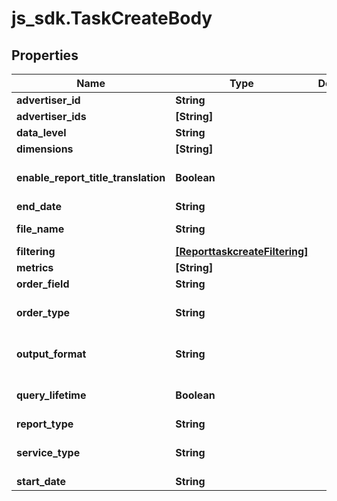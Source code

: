 # js_sdk.TaskCreateBody

## Properties
Name | Type | Description | Notes
------------ | ------------- | ------------- | -------------
**advertiser_id** | **String** |  | [optional] 
**advertiser_ids** | **[String]** |  | [optional] 
**data_level** | **String** |  | [optional] 
**dimensions** | **[String]** |  | [required] 
**enable_report_title_translation** | **Boolean** |  | [optional] [default to true]
**end_date** | **String** |  | [optional] 
**file_name** | **String** |  | [optional] [default to &#x27; &#x27;]
**filtering** | [**[ReporttaskcreateFiltering]**](ReporttaskcreateFiltering.md) |  | [optional] 
**metrics** | **[String]** |  | [optional] 
**order_field** | **String** |  | [optional] 
**order_type** | **String** |  | [optional] [default to &#x27;DESC&#x27;]
**output_format** | **String** |  | [optional] [default to &#x27;CSV_STRING&#x27;]
**query_lifetime** | **Boolean** |  | [optional] [default to false]
**report_type** | **String** |  | [required] 
**service_type** | **String** |  | [optional] [default to &#x27;AUCTION&#x27;]
**start_date** | **String** |  | [optional] 
